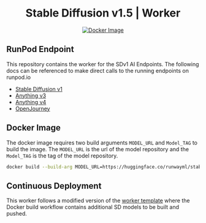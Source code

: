 <div align="center">

<h1>Stable Diffusion v1.5 | Worker</h1>

[![Docker Image](https://github.com/runpod-workers/worker-stable_diffusion_v1/actions/workflows/CD-docker_release.yml/badge.svg)](https://github.com/runpod-workers/worker-stable_diffusion_v1/actions/workflows/CD-docker_release.yml)

</div>

## RunPod Endpoint

This repository contains the worker for the SDv1 AI Endpoints. The following docs can be referenced to make direct calls to the running endpoints on runpod.io

- [Stable Diffusion v1](https://docs.runpod.io/reference/stable-diffusion-v1)
- [Anything v3](https://docs.runpod.io/reference/anything-v3)
- [Anything v4](https://docs.runpod.io/reference/anything-v4)
- [OpenJourney](https://docs.runpod.io/reference/openjourney-sd-v15)

## Docker Image

The docker image requires two build arguments `MODEL_URL` and `Model_TAG` to build the image. The `MODEL_URL` is the url of the model repository and the `Model_TAG` is the tag of the model repository.

```bash
docker build --build-arg MODEL_URL=https://huggingface.co/runwayml/stable-diffusion-v1-5 --build-arg MODEL_TAG=main -t runwayml/stable-diffusion-v1-5 .
```

## Continuous Deployment

This worker follows a modified version of the [worker template](https://github.com/runpod-workers/worker-template) where the Docker build workflow contains additional SD models to be built and pushed.
